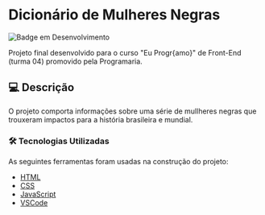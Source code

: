 # Dicionário de Mulheres Negras

![Badge em Desenvolvimento](https://img.shields.io/badge/STATUS-CONCLUÍDO-blue)


Projeto final desenvolvido para o curso "Eu Progr{amo}"  de Front-End (turma 04) promovido pela Programaria. 


## 💻  Descrição

O projeto comporta informações sobre uma série de mullheres negras que trouxeram impactos para a história brasileira e mundial.

### 🛠 Tecnologias Utilizadas

As seguintes ferramentas foram usadas na construção do projeto:

- [HTML](https://developer.mozilla.org/pt-BR/docs/Web/HTML)
- [CSS](https://developer.mozilla.org/pt-BR/docs/Web/CSS)
- [JavaScript](https://developer.mozilla.org/pt-BR/docs/Web/JavaScript)
- [VSCode](https://code.visualstudio.com/)


